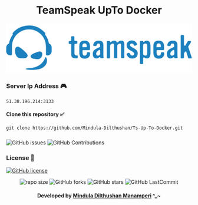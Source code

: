 <div align="center">

# TeamSpeak UpTo Docker 
</div>

<div align="center">

![logo](https://github.com/Mindula-Dilthushan/Ts-Up-To-Docker/blob/master/assets/img/logo.svg)
</div>

### Server Ip Address 🎮
```
51.38.196.214:3133
```

#### Clone this repository ✅
```md
git clone https://github.com/Mindula-Dilthushan/Ts-Up-To-Docker.git
```
###

![GitHub issues](https://img.shields.io/github/issues/Mindula-Dilthushan/Ts-Up-To-Docker?&labelColor=black&color=eb3b5a&label=Issues&logo=issues&logoColor=black&style=for-the-badge)
![GitHub Contributions](https://img.shields.io/github/contributors/Mindula-Dilthushan/Ts-Up-To-Docker?&labelColor=black&color=8854d0&style=for-the-badge)

### License 📝
[![GitHub license](https://img.shields.io/github/license/Mindula-Dilthushan/Ts-Up-To-Docker?&labelColor=black&color=3867d6&style=for-the-badge)](https://github.com/Mindula-Dilthushan/Ts-Up-To-Docker/blob/master/LICENSE)


<div align="center">

![repo size](https://img.shields.io/github/repo-size/Mindula-Dilthushan/Ts-Up-To-Docker?label=Repo%20Size&style=for-the-badge&labelColor=black&color=20bf6b)
![GitHub forks](https://img.shields.io/github/forks/Mindula-Dilthushan/Ts-Up-To-Docker?&labelColor=black&color=0fb9b1&style=for-the-badge)
![GitHub stars](https://img.shields.io/github/stars/Mindula-Dilthushan/Ts-Up-To-Docker?&labelColor=black&color=f7b731&style=for-the-badge)
![GitHub LastCommit](https://img.shields.io/github/last-commit/Mindula-Dilthushan/Ts-Up-To-Docker?logo=github&labelColor=black&color=d1d8e0&style=for-the-badge)

</div>

<div align="center"> 

#### Developed by [Mindula Dilthushan Manamperi](http://minduladilthushan.netlify.app/) ^_~
</div>